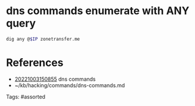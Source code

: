 # dns commands enumerate with ANY query
```bash
dig any @$IP zonetransfer.me
```

# References
- [20221003150855](/zet/20221003150855/) dns commands
- ~/kb/hacking/commands/dns-commands.md

Tags:
    #assorted

